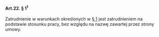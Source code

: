 #### Art.22. § 1<sup>1</sup>

Zatrudnienie w warunkach określonych w [§ 1](./art_22_1-1_1.md) jest zatrudnieniem na podstawie stosunku pracy, bez względu na nazwę zawartej przez strony umowy.
